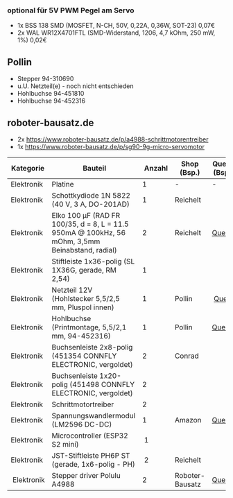 ### optional für 5V PWM Pegel am Servo

* 1x BSS 138 SMD (MOSFET, N-CH, 50V, 0,22A, 0,36W, SOT-23) 0,07€
* 2x WAL WR12X4701FTL (SMD-Widerstand, 1206, 4,7 kOhm, 250 mW, 1%) 0,02€

## Pollin

* Stepper 94-310690
* u.U. Netzteil(e) - noch nicht entschieden
* Hohlbuchse 94-451810
* Hohlbuchse 94-452316

## roboter-bausatz.de

* 2x https://www.roboter-bausatz.de/p/a4988-schrittmotorentreiber
* 1x https://www.roboter-bausatz.de/p/sg90-9g-micro-servomotor

| Kategorie  | Bauteil                  | Anzahl | Shop (Bsp.) | Quelle (Bsp.) |
| ---------- | ------------------------ | ------ | ----------- | ------------- |
| Elektronik | Platine                  | 1      | -           | -             |
| Elektronik | Schottkydiode 1N 5822 (40 V, 3 A, DO-201AD)           | 1      | Reichelt
| Elektronik | Elko 100 µF (RAD FR 100/35, d = 8, L = 11.5 950mA @ 100kHz, 56 mOhm, 3,5mm Beinabstand,  radial) | 2      | Reichelt | [Quelle](https://www.reichelt.de/elko-radial-100-f-35v-105-c-low-esr-rad-fr-100-35-p140121.html) |
| Elektronik | Stiftleiste 1x36-polig (SL 1X36G, gerade, RM 2,54) | 1      |
| Elektronik | Netzteil 12V (Hohlstecker 5,5/2,5 mm, Pluspol innen) | 1      | Pollin | [Quelle](https://www.pollin.de/p/stecker-schaltnetzteil-umec-up0301b-12pe-12v-2-5a-b-ware-352707) |
| Elektronik | Hohlbuchse (Printmontage, 5,5/2,1 mm, 94-452316) | 1      | Pollin | [Quelle](https://www.pollin.de/p/hohlbuchse-printmontage-5-5-2-1-mm-452316) |
| Elektronik | Buchsenleiste 2x8-polig (451354 CONNFLY ELECTRONIC, vergoldet)  | 2      | Conrad
| Elektronik | Buchsenleiste 1x20-polig (451498 CONNFLY ELECTRONIC, vergoldet) | 2      |
| Elektronik | Schrittmotortreiber      | 2      |
| Elektronik | Spannungswandlermodul (LM2596 DC-DC)   | 1      | Amazon | [Quelle](https://www.amazon.de/Stromversorgung-Spannungsregler-Abwärtswandler-Hocheffizienter-Einstellbares/dp/B07F38DJLS) |
| Elektronik | Microcontroller (ESP32 S2 mini) | 1      |
| Elektronik | JST-Stiftleiste PH6P ST (gerade, 1x6-polig - PH) | 2      | Reichelt
| Elektronik | Stepper driver Polulu A4988 | 2 | Roboter-Bausatz | [Quelle]( https://www.roboter-bausatz.de/p/a4988-schrittmotorentreiber) |
